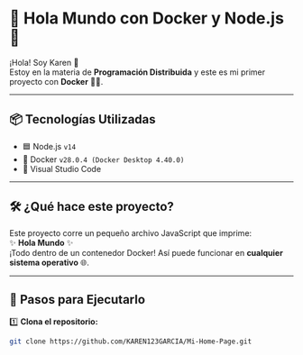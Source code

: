 # 🚀 Hola Mundo con Docker y Node.js 🐳

¡Hola! Soy Karen 🌸  
Estoy en la materia de **Programación Distribuida** y este es mi primer proyecto con **Docker** 🧑‍💻.

---

## 📦 Tecnologías Utilizadas

- 🟦 Node.js `v14`
- 🐳 Docker `v28.0.4 (Docker Desktop 4.40.0)`
- 📁 Visual Studio Code

---

## 🛠️ ¿Qué hace este proyecto?

Este proyecto corre un pequeño archivo JavaScript que imprime:  
✨ **Hola Mundo** ✨  
¡Todo dentro de un contenedor Docker! Así puede funcionar en **cualquier sistema operativo** 🌐.

---

## 🧰 Pasos para Ejecutarlo

1️⃣ **Clona el repositorio:**

```bash
git clone https://github.com/KAREN123GARCIA/Mi-Home-Page.git
